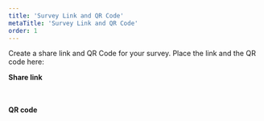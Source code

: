 ```yaml
---
title: 'Survey Link and QR Code'
metaTitle: 'Survey Link and QR Code'
order: 1
---
```


Create a share link and QR Code for your survey. Place the link and the QR code here:

**Share link** 
<br/> <br/><br/>

**QR code**
